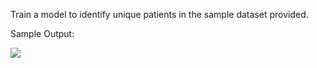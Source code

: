 Train a model to identify unique patients in the sample dataset provided.

Sample Output: 

![](https://drive.google.com/drive/u/0/my-drive)
